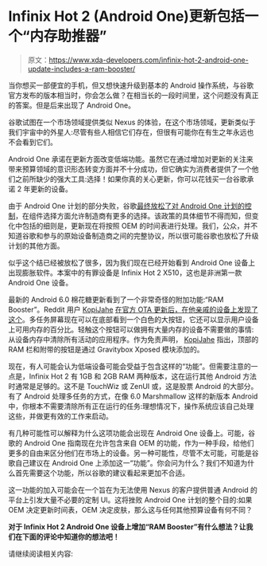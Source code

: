 # Infinix Hot 2 (Android One)更新包括一个“内存助推器”

> 原文：<https://www.xda-developers.com/infinix-hot-2-android-one-update-includes-a-ram-booster/>

当你想买一部便宜的手机，但又想快速升级到基本的 Android 操作系统，与谷歌官方发布的版本相当时，你会怎么做？在相当长的一段时间里，这个问题没有真正的答案。但是后来出现了 Android One。

谷歌试图在一个市场领域提供类似 Nexus 的体验，在这个市场领域，更新类似于我们宇宙中的外星人:尽管有些人相信它们存在，但很有可能你在有生之年永远也不会看到它们。

Android One 承诺在更新方面改变低端功能。虽然它在通过增加对更新的关注来带来预算领域的意识形态转变方面并不十分成功，但它确实为消费者提供了一个他们之前所缺少的强大工具:选择！如果你真的关心更新，你可以花钱买一台谷歌承诺 2 年更新的设备。

由于 Android One 计划的部分失败，谷歌[最终放松了对 Android One 计划的控制](http://www.xda-developers.com/xda-external-link/google-hopes-to-reboot-the-android-one-initiative-starting-with-india/)，在组件选择方面允许制造商有更多的选择。该政策的具体细节不得而知，但变化中包括的细则是，更新现在将按照 OEM 的时间表进行处理。我们，公众，并不知道谷歌和参与的原始设备制造商之间的完整协议，所以很可能谷歌也放松了升级计划的其他方面。

似乎这个结已经被放松了很多，因为我们现在已经开始看到 Android One 设备上出现膨胀软件。本案中的有罪设备是 Infinix Hot 2 X510，这也是非洲第一款 Android One 设备。

最新的 Android 6.0 棉花糖更新看到了一个非常奇怪的附加功能:“RAM Booster”。Reddit 用户 [KopiJahe](https://www.reddit.com/user/KopiJahe) [在官方 OTA 更新后，在他亲戚的设备上发现了这个](https://www.reddit.com/r/Android/comments/4c5qxh/infinix_hot_2_march_update_includes_a_ram_booster/)。多任务屏幕现在可以在底部看到一个白色的大按钮，它还可以显示用户设备上可用内存的百分比。轻触这个按钮可以做拥有大量内存的设备不需要做的事情:从设备内存中清除所有活动的应用程序。作为免责声明， [KopiJahe](https://www.reddit.com/user/KopiJahe) 指出，顶部的 RAM 栏和附带的按钮是通过 Gravitybox Xposed 模块添加的。

现在，有人可能会认为低端设备可能会受益于包含这样的“功能”。但需要注意的一点是，Infinix Hot 2 有 1GB 和 2GB RAM 两种版本，这在运行其他 Android 方法时通常是足够的。这不是 TouchWiz 或 ZenUI 或<insert bloated="" custom="" ui="" here="">，这是股票 Android 的大部分。有了 Android 处理多任务的方式，在像 6.0 Marshmallow 这样的新版本 Android 中，你根本不需要清除所有正在运行的任务:理想情况下，操作系统应该自己处理这些，并做更有效的工作来启动。</insert>

有几种可能性可以解释为什么这项功能会出现在 Android One 设备上。可能，谷歌的 Android One 指南现在允许包含来自 OEM 的功能，作为一种手段，给他们更多的自由来区分他们在市场上的设备。另一种可能性，尽管不太可能，可能是谷歌自己建议在 Android One 上添加这一“功能”。你会问为什么？我们不知道为什么首先需要这个功能，所以谷歌的建议看起来更加不合适。

这一功能的加入可能会在一个旨在为无法使用 Nexus 的客户提供普通 Android 的平台上引发大量不必要的定制 UI。这将挫败 Android One 计划的整个目的:如果 OEM 决定更新时间表，OEM 决定皮肤，那么这与任何其他预算设备有何不同？

**对于 Infinix Hot 2 Android One 设备上增加“RAM Booster”有什么想法？让我们在下面的评论中知道你的想法吧！**

请继续阅读相关内容: